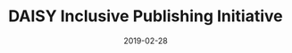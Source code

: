 ---
title: "DAISY Inclusive Publishing Initiative"
description: "Inclusive Publishing – sharing knowledge to make mainstream publications accessible to all, including people with print disabilities.  Find the latest definitive articles and links for the best approaches to producing, delivering and reading accessible content that can be available to everyone in the same format, at the same time and at the same price."
date: "2019-02-28"
ig: ["Daisy IPI"]
layout: definitions
showReadTime: false
showDate: false
member_url: https://inclusivepublishing.org/
featureImage: "https://inclusivepublishing.org/wp-content/uploads/2017/10/logotype-sized-for-web.png"
---
